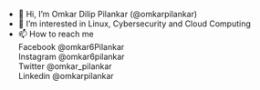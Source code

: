 - 👋 Hi, I’m Omkar Dilip Pilankar (@omkarpilankar)
- 👀 I’m interested in Linux, Cybersecurity and Cloud Computing
- 📫 How to reach me <br/> Facebook @omkar6Pilankar
                     <br/> Instagram @omkar6pilankar
                     <br/> Twitter @omkar_pilankar
                     <br/> Linkedin @omkarpilankar
                     

<!---
omkarpilankar/omkarpilankar is a ✨ special ✨ repository because its `README.md` (this file) appears on your GitHub profile.
You can click the Preview link to take a look at your changes.
--->
